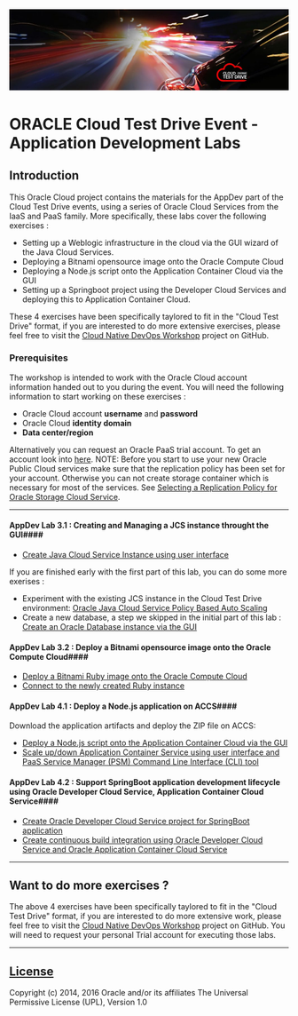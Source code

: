 ![](common/images/customer.logo.png)
---
# ORACLE Cloud Test Drive Event - Application Development Labs #

## Introduction ##

This Oracle Cloud project contains the materials for the AppDev part of the Cloud Test Drive events, using a series of Oracle Cloud Services from the IaaS and PaaS family.  More specifically, these labs cover the following exercises :
+ Setting up a Weblogic infrastructure in the cloud via the GUI wizard of the Java Cloud Services.
+ Deploying a Bitnami opensource image onto the Oracle Compute Cloud
+ Deploying a Node.js script onto the Application Container Cloud via the GUI
+ Setting up a Springboot project using the Developer Cloud Services and deploying this to Application Container Cloud.

These 4 exercises have been specifically taylored to fit in the "Cloud Test Drive" format, if you are interested to do more extensive exercises, please feel free to visit the [Cloud Native DevOps Workshop](https://github.com/oracle/cloud-native-devops-workshop) project on GitHub.

### Prerequisites ###

The workshop is intended to work with the Oracle Cloud account information handed out to you during the event.  You will need the following information to start working on these exercises :

+ Oracle Cloud account **username** and **password**
+ Oracle Cloud **identity domain**
+ **Data center/region**

Alternatively you can request an Oracle PaaS trial account. To get an account look into [here](common/request.for.trial.md).
NOTE: Before you start to use your new Oracle Public Cloud services make sure that the replication policy has been set for your account. Otherwise you can not create storage container which is necessary for most of the services. See [Selecting a Replication Policy for Oracle Storage Cloud Service](https://docs.oracle.com/cloud/latest/storagecs_common/CSSTO/GUID-5D53C11F-3D9E-43E4-8D1D-DDBB95DEC715.htm). 

----

#### AppDev Lab 3.1 : Creating and Managing a JCS instance throught the GUI####
+ [Create Java Cloud Service Instance using user interface](jcs-create/README.md)

If you are finished early with the first part of this lab, you can do some more exerises :
+ Experiment with the existing JCS instance in the Cloud Test Drive environment: [Oracle Java Cloud Service Policy Based Auto Scaling](jcs-autoscale/README.md)
+ Create a new database, a step we skipped in the initial part of this lab : [Create an Oracle Database instance via the GUI](dbcs-create/README.md)

#### AppDev Lab 3.2 : Deploy a Bitnami opensource image onto the Oracle Compute Cloud####
+ [Deploy a Bitnami Ruby image onto the Oracle Compute Cloud](bitnami/create_account.md)
+ [Connect to the newly created Ruby instance](bitnami/connect.md)

#### AppDev Lab 4.1 : Deploy a Node.js application on ACCS####
Download the application artifacts and deploy the ZIP file on ACCS:
+ [Deploy a Node.js script onto the Application Container Cloud via the GUI](node_jet/node_deploy.md)
+ [Scale up/down Application Container Service using user interface and PaaS Service Manager (PSM) Command Line Interface (CLI) tool](accs-psm/README.md)

#### AppDev Lab 4.2 : Support SpringBoot application development lifecycle using Oracle Developer Cloud Service, Application Container Cloud Service####
+ [Create Oracle Developer Cloud Service project for SpringBoot application](springboot-sample/create.devcs.project.md)
+ [Create continuous build integration using Oracle Developer Cloud Service and Oracle Application Container Cloud Service](springboot-sample/devcs.accs.ci.md)

---

## Want to do more exercises ?

The above 4 exercises have been specifically taylored to fit in the "Cloud Test Drive" format, if you are interested to do more extensive work, please feel free to visit the [Cloud Native DevOps Workshop](https://github.com/oracle/cloud-native-devops-workshop) project on GitHub.  You will need to request your personal Trial account for executing those labs.

---

## [License](LICENSE.md)
Copyright (c) 2014, 2016 Oracle and/or its affiliates
The Universal Permissive License (UPL), Version 1.0

